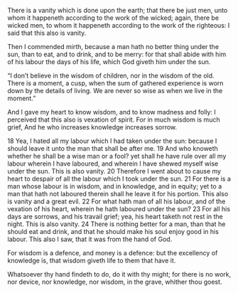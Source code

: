 

There is a vanity which is done upon the earth; that there be just men, unto whom it happeneth according to the work of the wicked; again, there be wicked men, to whom it happeneth according to the work of the righteous: I said that this also is vanity.

Then I commended mirth, because a man hath no better thing under the sun, than to eat, and to drink, and to be merry: for that shall abide with him of his labour the days of his life, which God giveth him under the sun.

“I don’t believe in the wisdom of children, nor in the wisdom of the old. There is a moment, a cusp, when the sum of gathered experience is worn down by the details of living. We are never so wise as when we live in the moment.”

And I gave my heart to know wisdom, and to know madness and folly: I perceived that this also is vexation of spirit.
For in much wisdom is much grief, And he who increases knowledge increases sorrow.

18 Yea, I hated all my labour which I had taken under the sun: because I should leave it unto the man that shall be after me. 19 And who knoweth whether he shall be a wise man or a fool? yet shall he have rule over all my labour wherein I have laboured, and wherein I have shewed myself wise under the sun. This is also vanity. 20 Therefore I went about to cause my heart to despair of all the labour which I took under the sun. 21 For there is a man whose labour is in wisdom, and in knowledge, and in equity; yet to a man that hath not laboured therein shall he leave it for his portion. This also is vanity and a great evil. 22 For what hath man of all his labour, and of the vexation of his heart, wherein he hath laboured under the sun? 23 For all his days are sorrows, and his travail grief; yea, his heart taketh not rest in the night. This is also vanity. 24 There is nothing better for a man, than that he should eat and drink, and that he should make his soul enjoy good in his labour. This also I saw, that it was from the hand of God.

For wisdom is a defence, and money is a defence: but the excellency of knowledge is, that wisdom giveth life to them that have it.

Whatsoever thy hand findeth to do, do it with thy might; for there is no work, nor device, nor knowledge, nor wisdom, in the grave, whither thou goest.

